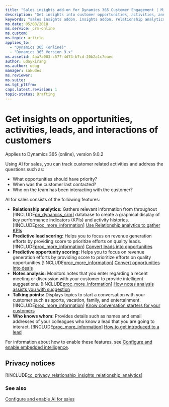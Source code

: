 ```yaml
---
title: "Sales insights add-on for Dynamics 365 Customer Engagement | MicrosoftDocs"
description: "Get insights into customer opportunities, activities, and leads."
keywords: "sales insights addon, insights addon, relationship analytics, predective lead scoring, lead scoring"
ms.date: 05/08/2018
ms.service: crm-online
ms.custom: 
ms.topic: article
applies_to:
  - "Dynamics 365 (online)"
  - "Dynamics 365 Version 9.x"
ms.assetid: 4aa7a903-c577-4d74-b7cd-20b2a1c7eaec
author: udaykirang
ms.author: udag
manager: sakudes
ms.reviewer: 
ms.suite: 
ms.tgt_pltfrm: 
caps.latest.revision: 1
topic-status: Drafting
---
```


# Get insights on opportunities, activities, leads, and interactions of customers

Applies to Dynamics 365 (online), version 9.0.2<br>

Using AI for sales, you can track customer related activities and address the questions such as:
- What opportunities should have priority?
- When was the customer last contacted?
- Who on the team has been interacting with the customer?

AI for sales consists of the following features:
- **Relationship analytics:** Gathers relevant information from throughout [!INCLUDE[pn_dynamics_crm](../includes/pn-dynamics-crm.md)] database to create a graphical display of key performance indicators (KPIs) and activity histories. [!INCLUDE[proc_more_information](../includes/proc-more-information.md)] [Use Relationship analytics to gather KPIs](relationship-analytics.md)
- **Predictive lead scoring:** Helps you to focus on revenue generation efforts by providing score to prioritize efforts on quality leads. [!INCLUDE[proc_more_information](../includes/proc-more-information.md)] [Convert leads into opportunities](work-predictive-lead-scoring.md) 
- **Predictive opportunity scoring:** Helps you to focus on revenue generation efforts by providing score to prioritize efforts on quality opportunities.[!INCLUDE[proc_more_information](../includes/proc-more-information.md)] [Convert opportunities into deals](work-predictive-opportunity-scoring.md)
- **Notes analysis:** Monitors notes that you enter regarding a recent meeting or discussion with your customer to provide intelligent suggestions. [!INCLUDE[proc_more_information](../includes/proc-more-information.md)] [How notes analysis assists you with suggestion](notes-analysis.md)
- **Talking points:** Displays topics to start a conversation with your customer such as sports, vacation, family, and entertainment. [!INCLUDE[proc_more_information](../includes/proc-more-information.md)] [Know conversation starters for your customers](talking-points.md)
- **Who knows whom:** Provides details such as names and email addresses of your colleagues who know a lead that you are going to interact. [!INCLUDE[proc_more_information](../includes/proc-more-information.md)] [How to get introduced to a lead](who-knows-whom.md)

For information about how to enable these features, see [Configure and enable embedded intelligence](configure-enable-sales-insights-addon.md).  

## Privacy notices  

[!INCLUDE[cc_privacy_relationship_insights_relationship_analytics](../includes/cc-privacy-relationship-insights-relationship-analytics.md)]


### See also

[Configure and enable AI for sales](configure-enable-sales-insights-addon.md) 